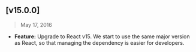 ## [v15.0.0]
> May 17, 2016

- **Feature:** Upgrade to React v15. We start to use the same major version as React, so that managing the dependency is easier for developers.
